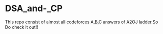 # DSA_and-_CP

This repo consist of almost all codeforces A,B,C answers of A2OJ ladder.So Do check it out!!

